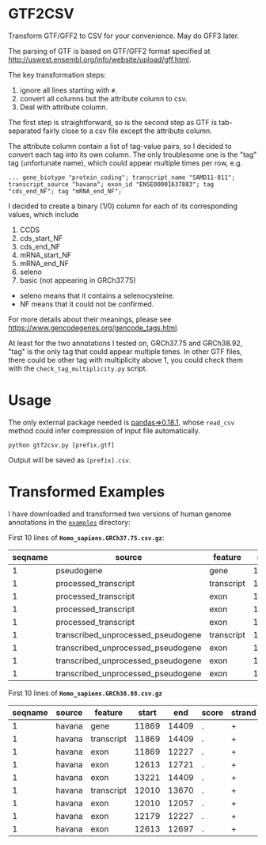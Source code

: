 # GTF2CSV

Transform GTF/GFF2 to CSV for your convenience. May do GFF3 later.

The parsing of GTF is based on GTF/GFF2 format specified at
http://uswest.ensembl.org/info/website/upload/gff.html.

The key transformation steps:

1. ignore all lines starting with `#`.
2. convert all columns but the attribute column to csv.
3. Deal with attribute column.

The first step is straightforward, so is the second step as GTF is tab-separated
fairly close to a csv file except the attribute column.

The attribute column contain a list of tag-value pairs, so I decided to convert
each tag into its own column. The only troublesome one is the "tag" tag
(unfortunate name), which could appear multiple times per row, e.g.

```
... gene_biotype "protein_coding"; transcript_name "SAMD11-011"; transcript_source "havana"; exon_id "ENSE00001637883"; tag "cds_end_NF"; tag "mRNA_end_NF";
```

I decided to create a binary (1/0) column for each of its corresponding values,
which include

1. CCDS
1. cds_start_NF
1. cds_end_NF
1. mRNA_start_NF
1. mRNA_end_NF
1. seleno
1. basic (not appearing in GRCh37.75)

* seleno means that it contains a selenocysteine.
* NF means that it could not be confirmed.

For more details about their meanings, please see
https://www.gencodegenes.org/gencode_tags.html.

At least for the two annotations I tested on, GRCh37.75 and GRCh38.92, "tag" is
the only tag that could appear multiple times. In other GTF files, there could
be other tag with multiplicity above 1, you could check them with the
`check_tag_multiplicity.py` script.

# Usage

The only external package needed is [pandas=>0.18.1](http://pandas.pydata.org/),
whose `read_csv` method could infer compression of input file automatically.

```
python gtf2csv.py [prefix.gtf]
```
Output will be saved as `[prefix].csv`.

# Transformed Examples

I have downloaded and transformed two versions of human genome annotations in the
[`examples`](https://github.com/zyxue/gtf2csv/tree/master/examples) directory:

First 10 lines of **`Homo_sapiens.GRCh37.75.csv.gz`**:

| seqname | source                             | feature    | start | end   | score | strand | frame | CCDS | ccds_id | cds_end_NF | cds_start_NF | exon_id         | exon_number | gene_biotype | gene_id         | gene_name | gene_source    | mRNA_end_NF | mRNA_start_NF | protein_id | seleno | transcript_id   | transcript_name | transcript_source | 
|---------|------------------------------------|------------|-------|-------|-------|--------|-------|------|---------|------------|--------------|-----------------|-------------|--------------|-----------------|-----------|----------------|-------------|---------------|------------|--------|-----------------|-----------------|-------------------| 
| 1       | pseudogene                         | gene       | 11869 | 14412 | .     | +      | .     |      |         |            |              |                 |             | pseudogene   | ENSG00000223972 | DDX11L1   | ensembl_havana |             |               |            |        |                 |                 |                   | 
| 1       | processed_transcript               | transcript | 11869 | 14409 | .     | +      | .     |      |         |            |              |                 |             | pseudogene   | ENSG00000223972 | DDX11L1   | ensembl_havana |             |               |            |        | ENST00000456328 | DDX11L1-002     | havana            | 
| 1       | processed_transcript               | exon       | 11869 | 12227 | .     | +      | .     |      |         |            |              | ENSE00002234944 | 1           | pseudogene   | ENSG00000223972 | DDX11L1   | ensembl_havana |             |               |            |        | ENST00000456328 | DDX11L1-002     | havana            | 
| 1       | processed_transcript               | exon       | 12613 | 12721 | .     | +      | .     |      |         |            |              | ENSE00003582793 | 2           | pseudogene   | ENSG00000223972 | DDX11L1   | ensembl_havana |             |               |            |        | ENST00000456328 | DDX11L1-002     | havana            | 
| 1       | processed_transcript               | exon       | 13221 | 14409 | .     | +      | .     |      |         |            |              | ENSE00002312635 | 3           | pseudogene   | ENSG00000223972 | DDX11L1   | ensembl_havana |             |               |            |        | ENST00000456328 | DDX11L1-002     | havana            | 
| 1       | transcribed_unprocessed_pseudogene | transcript | 11872 | 14412 | .     | +      | .     |      |         |            |              |                 |             | pseudogene   | ENSG00000223972 | DDX11L1   | ensembl_havana |             |               |            |        | ENST00000515242 | DDX11L1-201     | ensembl           | 
| 1       | transcribed_unprocessed_pseudogene | exon       | 11872 | 12227 | .     | +      | .     |      |         |            |              | ENSE00002234632 | 1           | pseudogene   | ENSG00000223972 | DDX11L1   | ensembl_havana |             |               |            |        | ENST00000515242 | DDX11L1-201     | ensembl           | 
| 1       | transcribed_unprocessed_pseudogene | exon       | 12613 | 12721 | .     | +      | .     |      |         |            |              | ENSE00003608237 | 2           | pseudogene   | ENSG00000223972 | DDX11L1   | ensembl_havana |             |               |            |        | ENST00000515242 | DDX11L1-201     | ensembl           | 
| 1       | transcribed_unprocessed_pseudogene | exon       | 13225 | 14412 | .     | +      | .     |      |         |            |              | ENSE00002306041 | 3           | pseudogene   | ENSG00000223972 | DDX11L1   | ensembl_havana |             |               |            |        | ENST00000515242 | DDX11L1-201     | ensembl           | 


First 10 lines of **`Homo_sapiens.GRCh38.88.csv.gz`** 

| seqname | source | feature    | start | end   | score | strand | frame | CCDS | basic | ccds_id | cds_end_NF | cds_start_NF | exon_id         | exon_number | exon_version | gene_biotype                       | gene_id         | gene_name | gene_source | gene_version | mRNA_end_NF | mRNA_start_NF | protein_id | protein_version | seleno | transcript_biotype                 | transcript_id   | transcript_name | transcript_source | transcript_support_level | transcript_version | 
|---------|--------|------------|-------|-------|-------|--------|-------|------|-------|---------|------------|--------------|-----------------|-------------|--------------|------------------------------------|-----------------|-----------|-------------|--------------|-------------|---------------|------------|-----------------|--------|------------------------------------|-----------------|-----------------|-------------------|--------------------------|--------------------| 
| 1       | havana | gene       | 11869 | 14409 | .     | +      | .     |      |       |         |            |              |                 |             |              | transcribed_unprocessed_pseudogene | ENSG00000223972 | DDX11L1   | havana      | 5            |             |               |            |                 |        |                                    |                 |                 |                   |                          |                    | 
| 1       | havana | transcript | 11869 | 14409 | .     | +      | .     |      | 1.0   |         |            |              |                 |             |              | transcribed_unprocessed_pseudogene | ENSG00000223972 | DDX11L1   | havana      | 5            |             |               |            |                 |        | processed_transcript               | ENST00000456328 | DDX11L1-202     | havana            | 1                        | 2                  | 
| 1       | havana | exon       | 11869 | 12227 | .     | +      | .     |      | 1.0   |         |            |              | ENSE00002234944 | 1           | 1            | transcribed_unprocessed_pseudogene | ENSG00000223972 | DDX11L1   | havana      | 5            |             |               |            |                 |        | processed_transcript               | ENST00000456328 | DDX11L1-202     | havana            | 1                        | 2                  | 
| 1       | havana | exon       | 12613 | 12721 | .     | +      | .     |      | 1.0   |         |            |              | ENSE00003582793 | 2           | 1            | transcribed_unprocessed_pseudogene | ENSG00000223972 | DDX11L1   | havana      | 5            |             |               |            |                 |        | processed_transcript               | ENST00000456328 | DDX11L1-202     | havana            | 1                        | 2                  | 
| 1       | havana | exon       | 13221 | 14409 | .     | +      | .     |      | 1.0   |         |            |              | ENSE00002312635 | 3           | 1            | transcribed_unprocessed_pseudogene | ENSG00000223972 | DDX11L1   | havana      | 5            |             |               |            |                 |        | processed_transcript               | ENST00000456328 | DDX11L1-202     | havana            | 1                        | 2                  | 
| 1       | havana | transcript | 12010 | 13670 | .     | +      | .     |      | 1.0   |         |            |              |                 |             |              | transcribed_unprocessed_pseudogene | ENSG00000223972 | DDX11L1   | havana      | 5            |             |               |            |                 |        | transcribed_unprocessed_pseudogene | ENST00000450305 | DDX11L1-201     | havana            | NA                       | 2                  | 
| 1       | havana | exon       | 12010 | 12057 | .     | +      | .     |      | 1.0   |         |            |              | ENSE00001948541 | 1           | 1            | transcribed_unprocessed_pseudogene | ENSG00000223972 | DDX11L1   | havana      | 5            |             |               |            |                 |        | transcribed_unprocessed_pseudogene | ENST00000450305 | DDX11L1-201     | havana            | NA                       | 2                  | 
| 1       | havana | exon       | 12179 | 12227 | .     | +      | .     |      | 1.0   |         |            |              | ENSE00001671638 | 2           | 2            | transcribed_unprocessed_pseudogene | ENSG00000223972 | DDX11L1   | havana      | 5            |             |               |            |                 |        | transcribed_unprocessed_pseudogene | ENST00000450305 | DDX11L1-201     | havana            | NA                       | 2                  | 
| 1       | havana | exon       | 12613 | 12697 | .     | +      | .     |      | 1.0   |         |            |              | ENSE00001758273 | 3           | 2            | transcribed_unprocessed_pseudogene | ENSG00000223972 | DDX11L1   | havana      | 5            |             |               |            |                 |        | transcribed_unprocessed_pseudogene | ENST00000450305 | DDX11L1-201     | havana            | NA                       | 2                  | 
